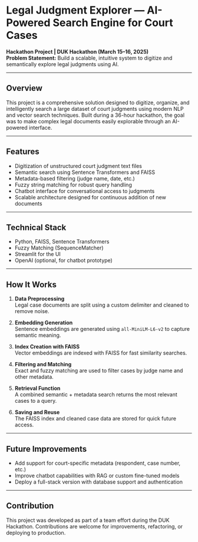 # Legal Judgment Explorer — AI-Powered Search Engine for Court Cases

**Hackathon Project | DUK Hackathon (March 15–16, 2025)**  
**Problem Statement:** Build a scalable, intuitive system to digitize and semantically explore legal judgments using AI.

---

## Overview

This project is a comprehensive solution designed to digitize, organize, and intelligently search a large dataset of court judgments using modern NLP and vector search techniques. Built during a 36-hour hackathon, the goal was to make complex legal documents easily explorable through an AI-powered interface.

---

## Features

- Digitization of unstructured court judgment text files
- Semantic search using Sentence Transformers and FAISS
- Metadata-based filtering (judge name, date, etc.)
- Fuzzy string matching for robust query handling
- Chatbot interface for conversational access to judgments
- Scalable architecture designed for continuous addition of new documents

---

## Technical Stack

- Python, FAISS, Sentence Transformers
- Fuzzy Matching (SequenceMatcher)
- Streamlit for the UI
- OpenAI (optional, for chatbot prototype)

---

## How It Works

1. **Data Preprocessing**  
   Legal case documents are split using a custom delimiter and cleaned to remove noise.

2. **Embedding Generation**  
   Sentence embeddings are generated using `all-MiniLM-L6-v2` to capture semantic meaning.

3. **Index Creation with FAISS**  
   Vector embeddings are indexed with FAISS for fast similarity searches.

4. **Filtering and Matching**  
   Exact and fuzzy matching are used to filter cases by judge name and other metadata.

5. **Retrieval Function**  
   A combined semantic + metadata search returns the most relevant cases to a query.

6. **Saving and Reuse**  
   The FAISS index and cleaned case data are stored for quick future access.

---

## Future Improvements

- Add support for court-specific metadata (respondent, case number, etc.)
- Improve chatbot capabilities with RAG or custom fine-tuned models
- Deploy a full-stack version with database support and authentication

---

## Contribution

This project was developed as part of a team effort during the DUK Hackathon. Contributions are welcome for improvements, refactoring, or deploying to production.

